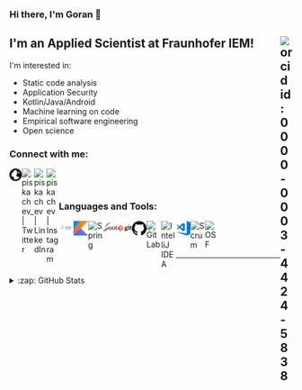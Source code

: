 ### Hi there, I'm Goran  👋 


## I'm an Applied Scientist at Fraunhofer IEM! [<img align="right" alt="orcid id: 0000-0003-4424-5838" width="22px" src="https://upload.wikimedia.org/wikipedia/commons/thumb/0/06/ORCID_iD.svg/1024px-ORCID_iD.svg.png" />][orcid]

I'm interested in: 
- Static code analysis
- Application Security
- Kotlin/Java/Android
- Machine learning on code
- Empirical software engineering
- Open science

### Connect with me:

[<img align="left" alt="piskachev.com" width="22px" src="https://raw.githubusercontent.com/iconic/open-iconic/master/svg/globe.svg" />][website]
[<img align="left" alt="piskachev_ | Twitter" width="22px" src="https://cdn.jsdelivr.net/npm/simple-icons@v3/icons/twitter.svg" />][twitter]
[<img align="left" alt="piskachev | LinkedIn" width="22px" src="https://cdn.jsdelivr.net/npm/simple-icons@v3/icons/linkedin.svg" />][linkedin]
[<img align="left" alt="piskachev | Instagram" width="22px" src="https://cdn.jsdelivr.net/npm/simple-icons@v3/icons/instagram.svg" />][instagram]

<br />
<br />

### Languages and Tools:


[<img align="left" alt="Java" width="26px" src="https://raw.githubusercontent.com/github/explore/80688e429a7d4ef2fca1e82350fe8e3517d3494d/topics/java/java.png" />][java]
[<img align="left" alt="Kotlin" width="26px" src="https://raw.githubusercontent.com/github/explore/80688e429a7d4ef2fca1e82350fe8e3517d3494d/topics/kotlin/kotlin.png" />][kotlin]
[<img align="left" alt="Spring" width="26px" src="https://banner2.cleanpng.com/20180713/otv/kisspng-spring-framework-software-framework-modelview-pepper-robot-5b48c128f2f1c1.7505867115314946969951.jpg" />][spring]
[<img align="left" alt="Soot" width="26px" src="soot-logo.png" />][soot]
[<img align="left" alt="Git" width="26px" src="https://raw.githubusercontent.com/github/explore/80688e429a7d4ef2fca1e82350fe8e3517d3494d/topics/git/git.png" />][git]
[<img align="left" alt="GitHub" width="26px" src="https://raw.githubusercontent.com/github/explore/78df643247d429f6cc873026c0622819ad797942/topics/github/github.png" />][github]
[<img align="left" alt="GitLab" width="26px" src="https://about.gitlab.com/images/press/logo/jpg/gitlab-icon-rgb.jpg" />][gitlab]
[<img align="left" alt="IntelliJ IDEA" width="26px" src="https://dwglogo.com/wp-content/uploads/2017/11/IntelliJ_IDEA_logo_01.png" />][intellij]
[<img align="left" alt="Visual Studio Code" width="26px" src="https://raw.githubusercontent.com/github/explore/80688e429a7d4ef2fca1e82350fe8e3517d3494d/topics/visual-studio-code/visual-studio-code.png" />][vscode]
[<img align="left" alt="Scrum" width="26px" src="https://www.scrum.org/themes/custom/scrumorg/assets/images/logo-250.png" />][scrum]
[<img align="left" alt="OSF" width="26px" src="https://osf.io/ember_osf_web/assets/images/global/cos-white2-81217c82c094af6555e80a4015f23163.png" />][osf]

<br />
<br />
<br />

---

<br />

<details>
  <summary>:zap: GitHub Stats</summary>

  <img align="left" alt="piskachev's GitHub Stats" src="https://github-readme-stats.vercel.app/api?username=piskachev&show_icons=true&hide_border=true" />

</details>

[website]: https://piskachev.com
[twitter]: https://twitter.com/piskachev_
[instagram]: https://www.instagram.com/piskachev/
[linkedin]: https://www.linkedin.com/in/goran-piskachev-28959194/
[vscode]: https://code.visualstudio.com/
[java]: https://www.java.com/
[kotlin]: https://kotlinlang.org/
[soot]: https://github.com/soot-oss/soot
[git]: https://git-scm.com/
[github]: https://github.com/
[gitlab]: https://about.gitlab.com/
[intellij]: https://www.jetbrains.com/idea/
[spring]: https://spring.io/ 
[scrum]: https://www.scrum.org/
[orcid]: https://orcid.org/0000-0003-4424-5838
[osf]: https://osf.io/